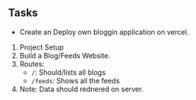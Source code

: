 ## Tasks

- Create an Deploy own bloggin application on vercel.

1. Project Setup
2. Build a Blog/Feeds Website.
3. Routes:
   - `/`: Should/lists all blogs
   - `/feeds`: Shows all the feeds
4. Note: Data should rednered on server.
